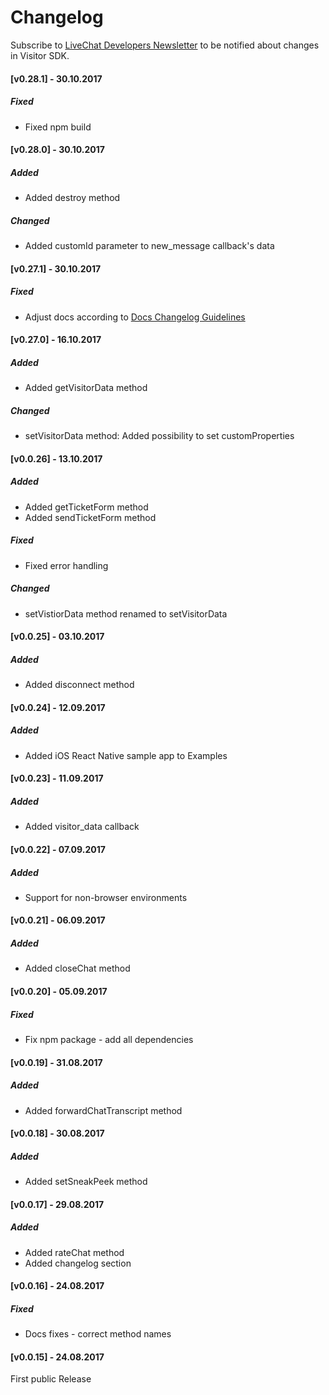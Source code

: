 # Changelog

Subscribe to [LiveChat Developers Newsletter](http://eepurl.com/V75-9) to be notified about changes in Visitor SDK.

#### [v0.28.1] - 30.10.2017

##### Fixed
- Fixed npm build

#### [v0.28.0] - 30.10.2017

##### Added
- Added destroy method

##### Changed
- Added customId parameter to new_message callback's data

#### [v0.27.1] - 30.10.2017

##### Fixed
- Adjust docs according to [Docs Changelog Guidelines](https://github.com/livechat/docs-templates/blob/master/docs-changelog-guidelines.md)

#### [v0.27.0] - 16.10.2017

##### Added
- Added getVisitorData method

##### Changed
- setVisitorData method: Added possibility to set customProperties

#### [v0.0.26] - 13.10.2017

##### Added
- Added getTicketForm method
- Added sendTicketForm method 

##### Fixed
- Fixed error handling

##### Changed
- setVistiorData method renamed to setVisitorData

#### [v0.0.25] - 03.10.2017

##### Added
- Added disconnect method

#### [v0.0.24] - 12.09.2017

##### Added
- Added iOS React Native sample app to Examples

#### [v0.0.23] - 11.09.2017

##### Added
- Added visitor_data callback

#### [v0.0.22] - 07.09.2017

##### Added
- Support for non-browser environments

#### [v0.0.21] - 06.09.2017

##### Added
- Added closeChat method

#### [v0.0.20] - 05.09.2017

##### Fixed
- Fix npm package - add all dependencies

#### [v0.0.19] - 31.08.2017

##### Added
- Added forwardChatTranscript method

#### [v0.0.18] - 30.08.2017

##### Added
- Added setSneakPeek method

#### [v0.0.17] - 29.08.2017

##### Added
- Added rateChat method
- Added changelog section

#### [v0.0.16] - 24.08.2017

##### Fixed 
- Docs fixes - correct method names

#### [v0.0.15] - 24.08.2017
First public Release



